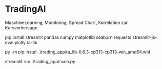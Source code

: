 # TradingAI
MaschineLearning, Monitoring, Spread Chart, Korrelation zur Kursvorhersage

pip install streamlit pandas numpy matplotlib seaborn requests streamlit-js-eval plotly ta-lib

py -m pip install .\trading_app\ta_lib-0.6.3-cp313-cp313-win_amd64.whl

streamlit run .\trading_app\main.py
